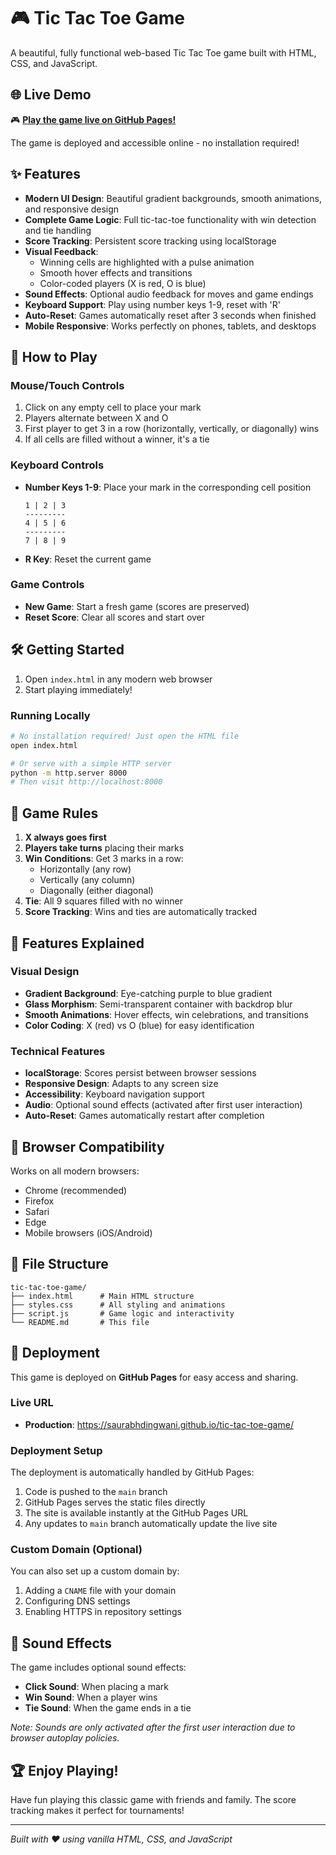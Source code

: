 # 🎮 Tic Tac Toe Game

A beautiful, fully functional web-based Tic Tac Toe game built with HTML, CSS, and JavaScript.

## 🌐 Live Demo

🎮 **[Play the game live on GitHub Pages!](https://saurabhdingwani.github.io/tic-tac-toe-game/)**

The game is deployed and accessible online - no installation required!

## ✨ Features

- **Modern UI Design**: Beautiful gradient backgrounds, smooth animations, and responsive design
- **Complete Game Logic**: Full tic-tac-toe functionality with win detection and tie handling
- **Score Tracking**: Persistent score tracking using localStorage
- **Visual Feedback**: 
  - Winning cells are highlighted with a pulse animation
  - Smooth hover effects and transitions
  - Color-coded players (X is red, O is blue)
- **Sound Effects**: Optional audio feedback for moves and game endings
- **Keyboard Support**: Play using number keys 1-9, reset with 'R'
- **Auto-Reset**: Games automatically reset after 3 seconds when finished
- **Mobile Responsive**: Works perfectly on phones, tablets, and desktops

## 🚀 How to Play

### Mouse/Touch Controls
1. Click on any empty cell to place your mark
2. Players alternate between X and O
3. First player to get 3 in a row (horizontally, vertically, or diagonally) wins
4. If all cells are filled without a winner, it's a tie

### Keyboard Controls
- **Number Keys 1-9**: Place your mark in the corresponding cell position
  ```
  1 | 2 | 3
  ---------
  4 | 5 | 6
  ---------
  7 | 8 | 9
  ```
- **R Key**: Reset the current game

### Game Controls
- **New Game**: Start a fresh game (scores are preserved)
- **Reset Score**: Clear all scores and start over

## 🛠️ Getting Started

1. Open `index.html` in any modern web browser
2. Start playing immediately!

### Running Locally
```bash
# No installation required! Just open the HTML file
open index.html

# Or serve with a simple HTTP server
python -m http.server 8000
# Then visit http://localhost:8000
```

## 🎯 Game Rules

1. **X always goes first**
2. **Players take turns** placing their marks
3. **Win Conditions**: Get 3 marks in a row:
   - Horizontally (any row)
   - Vertically (any column) 
   - Diagonally (either diagonal)
4. **Tie**: All 9 squares filled with no winner
5. **Score Tracking**: Wins and ties are automatically tracked

## 🎨 Features Explained

### Visual Design
- **Gradient Background**: Eye-catching purple to blue gradient
- **Glass Morphism**: Semi-transparent container with backdrop blur
- **Smooth Animations**: Hover effects, win celebrations, and transitions
- **Color Coding**: X (red) vs O (blue) for easy identification

### Technical Features
- **localStorage**: Scores persist between browser sessions
- **Responsive Design**: Adapts to any screen size
- **Accessibility**: Keyboard navigation support
- **Audio**: Optional sound effects (activated after first user interaction)
- **Auto-Reset**: Games automatically restart after completion

## 📱 Browser Compatibility

Works on all modern browsers:
- Chrome (recommended)
- Firefox
- Safari
- Edge
- Mobile browsers (iOS/Android)

## 🔧 File Structure

```
tic-tac-toe-game/
├── index.html      # Main HTML structure
├── styles.css      # All styling and animations
├── script.js       # Game logic and interactivity
└── README.md       # This file
```

## 🚀 Deployment

This game is deployed on **GitHub Pages** for easy access and sharing.

### Live URL
- **Production**: https://saurabhdingwani.github.io/tic-tac-toe-game/

### Deployment Setup
The deployment is automatically handled by GitHub Pages:
1. Code is pushed to the `main` branch
2. GitHub Pages serves the static files directly
3. The site is available instantly at the GitHub Pages URL
4. Any updates to `main` branch automatically update the live site

### Custom Domain (Optional)
You can also set up a custom domain by:
1. Adding a `CNAME` file with your domain
2. Configuring DNS settings
3. Enabling HTTPS in repository settings

## 🎵 Sound Effects

The game includes optional sound effects:
- **Click Sound**: When placing a mark
- **Win Sound**: When a player wins
- **Tie Sound**: When the game ends in a tie

*Note: Sounds are only activated after the first user interaction due to browser autoplay policies.*

## 🏆 Enjoy Playing!

Have fun playing this classic game with friends and family. The score tracking makes it perfect for tournaments!

---

*Built with ❤️ using vanilla HTML, CSS, and JavaScript* 